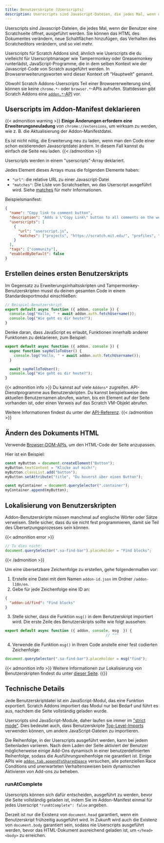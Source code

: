 ```yaml
---
title: Benutzerskripte (Userscripts)
description: Userscripts sind Javascript-Dateien, die jedes Mal, wenn der Benutzer eine Scratchseite öffnet, ausgeführt werden. Sie können das HTML des Dokumentes verändern, neue Schaltflächen hinzufügen, das Verhalten des Scratcheditors verändern, und so viel mehr.
---
```


Userscripts sind Javascript-Dateien, die jedes Mal, wenn der Benutzer eine Scratchseite öffnet, ausgeführt werden. Sie können das HTML des Dokumentes verändern, neue Schaltflächen hinzufügen, das Verhalten des Scratcheditors verändern, und so viel mehr.

Userscripts für Scratch Addons sind, ähnlich wie Userscripts die du vielleicht für Userscriptmanager wie Tampermonkey oder Greasemonkey runterlädst, JavaScript-Programme, die in dem selben Kontext wie der Javascript-Code von Scratch ausgeführt werden. In Browsererweiterungsworten wird dieser Kontext oft "Hauptwelt" genannt.

Obwohl Scratch Addons-Userscripts Teil einer Browsererweiterung sind, können sie keine `chrome.*`- oder `browser.*`-APIs aufrufen. Stattdessen gibt Scratch Addons eine [`addon.*`-API](/docs/reference/addon-api) vor.


## Userscripts im Addon-Manifest deklarieren

{{< admonition warning >}}
**Einige Änderungen erfordern eine Erweiterungsneuladung** von `chrome://extensions`, um wirksam zu werden, wie z. B. die Aktualisierung der Addon-Manifestdatei.

Es ist nicht nötig, die Erweiterung neu zu laden, wenn man den Code einer schon existierenden Javascriptdatei ändern. In diesem Fall kannst du einfach die Seite neu laden.
{{< /admonition >}}

Userscripts werden in einem "userscripts"-Array deklariert.

Jedes Element dieses Arrays muss die folgenden Elemente haben:
- `"url"`: die relative URL zu einer Javascript-Datei
- `"matches"`: Die Liste von Scratchseiten, wo das Userscript ausgeführt wird. Siehe [matches](/docs/reference/addon-manifest/#matches) für mehr Informationen.

Beispielsmanifest:
```json
{
  "name": "Copy link to comment button",
  "description": "Adds a \"Copy Link\" button to all comments on the website, next to the \"Report\" button.",
  "userscripts": [
    {
      "url": "userscript.js",
      "matches": ["projects", "https://scratch.mit.edu/", "profiles", "studios"]
    }
  ],
  "tags": ["community"],
  "enabledByDefault": false
}
```

## Erstellen deines ersten Benutzerskripts

Im Gegensatz zu Erweiterungsinhaltsskripten und Tampermonkey-Benutzerskripten musst du deinen gesamten Code in einem Standardexportmodul einschließen:
```js
// Beispiel-Benutzerskript
export default async function ({ addon, console }) {
  console.log("Hallo, " + await addon.auth.fetchUsername());
  console.log("Wie geht es dir heute?");
}
```

Denke daran, dass JavaScript es erlaubt, Funktionen innerhalb anderer Funktionen zu deklarieren, zum Beispiel:
```js
export default async function ({ addon, console }) {
  async function sayHelloToUser() {
    console.log("Hallo, " + await addon.auth.fetchUsername());
  }

  await sayHelloToUser();
  console.log("Wie geht es dir heute?");
}
```

{{< admonition info >}}
Du kannst auf viele `Addons*` zugreifen. API-Dienstprogramme aus Benutzerskripten. Du kannst beispielsweise den aktuellen Benutzernamen abrufen, warten, bis ein Element auf der Seite vorhanden ist, oder einen Verweis auf das Scratch VM-Objekt abrufen.

Weitere Informationen findest du unter der [API-Referenz](/docs/reference/addon-api/).
{{< /admonition >}}


## Ändern des Dokuments HTML

Verwende [Browser-DOM-APIs](https://developer.mozilla.org/en-US/docs/Web/API/HTML_DOM_API), um den HTML-Code der Seite anzupassen.

Hier ist ein Beispiel:
```js
const myButton = document.createElement("Button");
myButton.textContent = "Klicke auf mich!";
myButton.classList.add("button");
myButton.setAttribute("title", "Du hoverst über einen Button");

const myContainer = document.querySelector(".container");
myContainer.append(myButton);
```

## Lokalisierung von Benutzerskripten

Addon-Benutzerskripte müssen manchmal auf englische Wörter oder Sätze verweisen. Stelle sicher, dass du sie nicht fest programmieren, damit sie Teil des Übersetzungsprozesses sein können.

{{< admonition error >}}
```js
// Tu dies nicht:
document.querySelector(".sa-find-bar").placeholder = "Find blocks";
```
{{< /admonition >}}

Um eine übersetzbare Zeichenfolge zu erstellen, gehe folgendermaßen vor:
1. Erstelle eine Datei mit dem Namen `addon-id.json` im Ordner `/addon-l10n/en`.
2. Gebe für jede Zeichenfolge eine ID an:
```json
{
  "addon-id/find": "Find blocks"
}
```
3. Stelle sicher, dass die Funktion `msg()` in dem Benutzerskript importiert wird. Die erste Zeile des Benutzerskripts sollte wie folgt aussehen:
```js
export default async function ({ addon, console, msg  }) {
                                              // ^^^
```
4. Verwende die Funktion `msg()` in Ihrem Code anstelle einer fest codierten Zeichenfolge:
```js
document.querySelector(".sa-find-bar").placeholder = msg("find");
```

{{< admonition info >}}
Weitere Informationen zur Lokalisierung von Benutzerskripten findest du unter [dieser Seite](/docs/localization/localizing-addons/).
{{</admonition >}}


## Technische Details

Jede Benutzerskriptdatei ist ein JavaScript-Modul, das eine Funktion exportiert. Scratch Addons importiert das Modul nur bei Bedarf und führt es aus, nachdem die Seite vollständig geladen wurde.

Userscripts sind JavaScript-Module, daher laufen sie immer im ["strict mode"](https://developer.mozilla.org/en-US/docs/Web/JavaScript/Reference/Strict_mode). Dies bedeutet auch, dass Benutzerskripte [Top-Level-Imports](https://developer.mozilla.org/en-US/docs/Web/JavaScript/Reference/Statements/import) verwenden können, um andere JavaScript-Dateien zu importieren.

Die Reihenfolge, in der Userscripts ausgeführt werden, kann bei jedem Seitenladen variieren. Nach dem Laden der Seite aktiviert der Benutzer möglicherweise einige Add-Ons dynamisch in einer benutzerdefinierten Reihenfolge, sodass die Ausführungsreihenfolge nie garantiert ist. Einige APIs wie [`addon.tab.appendToSharedSpace`](/docs/reference/addon-api/addon.tab/addon.tab.appendtosharedspace/) versuchen, alle potenziellen Race Conditions und unerwarteten Verhaltensweisen beim dynamischen Aktivieren von Add-ons zu beheben.

### runAtComplete

Userscripts können sich dafür entscheiden, ausgeführt zu werden, bevor die Seite vollständig geladen ist, indem Sie im Addon-Manifest einmal für jedes Userscript `"runAtComplete": false` angeben.

Derzeit ist nur die Existenz von `document.head` garantiert, wenn ein Benutzerskript frühzeitig ausgeführt wird. In Zukunft wird auch die Existenz von `document.body` garantiert sein, sodass nie Userscripts ausgeführt werden, bevor das HTML-Dokument ausreichend geladen ist, um `</head> <body>` zu erreichen.
